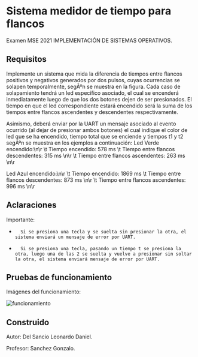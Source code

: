 # Sistema medidor de tiempo para flancos

Examen MSE 2021
IMPLEMENTACIÓN DE SISTEMAS OPERATIVOS. 

## Requisitos 

Implemente un sistema que mida la diferencia de tiempos entre flancos positivos y negativos
generados por dos pulsos, cuyas ocurrencias se solapen temporalmente, segÃºn se muestra en la
figura. Cada caso de solapamiento tendrá un led específico asociado, el cual se encenderá
inmediatamente luego de que los dos botones dejen de ser presionados. El tiempo en que el led
correspondiente estará encendido será la suma de los tiempos entre flancos ascendentes y
descendentes respectivamente.

Asimismo, deberá enviar por la UART un mensaje asociado al evento ocurrido (al dejar de
presionar ambos botones) el cual indique el color de led que se ha encendido, tiempo total que
se enciende y tiempos t1 y t2 segÃºn se muestra en los ejemplos a continuación:
Led Verde encendido:\n\r
\t Tiempo encendido: 578 ms
\t Tiempo entre flancos descendentes: 315 ms \n\r
\t Tiempo entre flancos ascendentes: 263 ms \n\r

Led Azul encendido:\n\r
\t Tiempo encendido: 1869 ms
\t Tiempo entre flancos descendentes: 873 ms \n\r
\t Tiempo entre flancos ascendentes: 996 ms \n\r

## Aclaraciones 

Importante:

 *  	 Si se presiona una tecla y se suelta sin presionar la otra, el sistema enviará un mensaje de error por UART.
 *  	 Si se presiona una tecla, pasando un tiempo t se presiona la otra, luego una de las 2 se suelta y vuelve a presionar sin soltar la otra, el sistema enviará mensaje de error por UART.

 
## Pruebas de funcionamiento

Imágenes del funcionamiento:


![funcionamiento](https://user-images.githubusercontent.com/59117988/129646457-48af79c9-59cd-4e57-946e-85dc598c185b.JPG)


## Construido

Autor: Del Sancio Leonardo Daniel.

Profesor: Sanchez Gonzalo.

